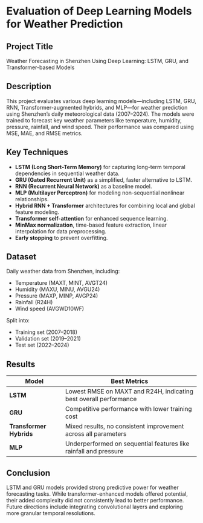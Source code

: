 # Evaluation of Deep Learning Models for Weather Prediction  

## Project Title  
Weather Forecasting in Shenzhen Using Deep Learning: LSTM, GRU, and Transformer-based Models

## Description  
This project evaluates various deep learning models—including LSTM, GRU, RNN, Transformer-augmented hybrids, and MLP—for weather prediction using Shenzhen’s daily meteorological data (2007–2024). The models were trained to forecast key weather parameters like temperature, humidity, pressure, rainfall, and wind speed. Their performance was compared using MSE, MAE, and RMSE metrics.

## Key Techniques  
- **LSTM (Long Short-Term Memory)** for capturing long-term temporal dependencies in sequential weather data.  
- **GRU (Gated Recurrent Unit)** as a simplified, faster alternative to LSTM.  
- **RNN (Recurrent Neural Network)** as a baseline model.  
- **MLP (Multilayer Perceptron)** for modeling non-sequential nonlinear relationships.  
- **Hybrid RNN + Transformer** architectures for combining local and global feature modeling.  
- **Transformer self-attention** for enhanced sequence learning.  
- **MinMax normalization**, time-based feature extraction, linear interpolation for data preprocessing.  
- **Early stopping** to prevent overfitting.

## Dataset  
Daily weather data from Shenzhen, including:
- Temperature (MAXT, MINT, AVGT24)
- Humidity (MAXU, MINU, AVGU24)
- Pressure (MAXP, MINP, AVGP24)
- Rainfall (R24H)
- Wind speed (AVGWD10WF)  

Split into:
- Training set (2007–2018)
- Validation set (2019–2021)
- Test set (2022–2024)

## Results  
| Model | Best Metrics |
|-------|--------------|
| **LSTM** | Lowest RMSE on MAXT and R24H, indicating best overall performance |
| **GRU** | Competitive performance with lower training cost |
| **Transformer Hybrids** | Mixed results, no consistent improvement across all parameters |
| **MLP** | Underperformed on sequential features like rainfall and pressure |

## Conclusion  
LSTM and GRU models provided strong predictive power for weather forecasting tasks. While transformer-enhanced models offered potential, their added complexity did not consistently lead to better performance. Future directions include integrating convolutional layers and exploring more granular temporal resolutions.

